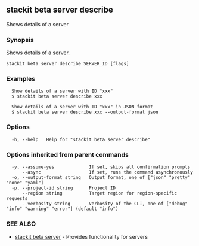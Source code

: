 ## stackit beta server describe

Shows details of a server

### Synopsis

Shows details of a server.

```
stackit beta server describe SERVER_ID [flags]
```

### Examples

```
  Show details of a server with ID "xxx"
  $ stackit beta server describe xxx

  Show details of a server with ID "xxx" in JSON format
  $ stackit beta server describe xxx --output-format json
```

### Options

```
  -h, --help   Help for "stackit beta server describe"
```

### Options inherited from parent commands

```
  -y, --assume-yes             If set, skips all confirmation prompts
      --async                  If set, runs the command asynchronously
  -o, --output-format string   Output format, one of ["json" "pretty" "none" "yaml"]
  -p, --project-id string      Project ID
      --region string          Target region for region-specific requests
      --verbosity string       Verbosity of the CLI, one of ["debug" "info" "warning" "error"] (default "info")
```

### SEE ALSO

* [stackit beta server](./stackit_beta_server.md)	 - Provides functionality for servers

